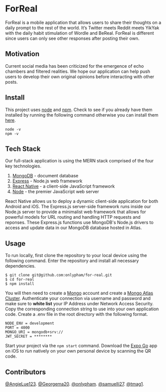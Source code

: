 # ForReal

ForReal is a mobile application that allows users to share their thoughts on a daily prompt to the rest of the world. It’s Twitter meets Reddit meets YikYak with the daily habit stimulation of Wordle and BeReal. ForReal is different since users can only see other responses after posting their own.

## Motivation

Current social media has been criticized for the emergence of echo chambers and filtered realities. We hope our application can help push users to develop their own original opinions before interacting with other posts.

## Install

This project uses [node](http://nodejs.org) and [npm](https://npmjs.com). Check to see if you already have them installed by running the following command otherwise you can install them [here](https://docs.npmjs.com/downloading-and-installing-node-js-and-npm).

```
node -v
npm -v
```

## Tech Stack

Our full-stack application is using the MERN stack comprised of the four key technologies.

1. [MongoDB](https://www.mongodb.com/docs/) - document database
2. [Express](https://expressjs.com/) - Node.js web framework
3. [React Native](https://reactnative.dev/docs/getting-started) - a client-side JavaScript framework
4. [Node](https://nodejs.org/en/docs/) - the premier JavaScript web server

React Native allows us to deploy a dynamic client-side application for both Android and iOS. The Express.js server-side framework runs inside our Node.js server to provide a minimalist web framework that allows for powerful models for URL routing and handling HTTP requests and reponses. These Express.js functions use MongoDB's Node.js drivers to access and update data in our MongoDB database hosted in Atlas.

## Usage

To run locally, first clone the repository to your local device using the following command. Enter the repository and install all necessary dependencies.

```
$ git clone git@github.com:onlypham/for-real.git
$ cd for-real
$ npm install
```

You will then need to create a [Mongo](https://www.mongodb.com/) account and create a [Mongo Atlas Cluster](https://docs.atlas.mongodb.com/getting-started/). Authenticate your connection via username and password and make sure to **white list** your IP Address under Network Access Security. Copy the corresponding connection string to use into your own application code. Create a .env file in the root directory with the following format.

```
NODE_ENV = development
PORT = 4000
MONGO_URI = mongodb+srv://
JWT_SECRET = ********
```

Start your project via the `npm start` command. Download the [Expo Go](https://expo.dev/client) app on iOS to run natively on your own personal device by scanning the QR code.

## Contributors

[@AngieLue123](https://github.com/AngieLue123).
[@Georgema20](https://github.com/Georgema20).
[@onlypham](https://github.com/onlypham).
[@samuelli27](https://github.com/samuelli27).
[@tmag1](https://github.com/tmag1).